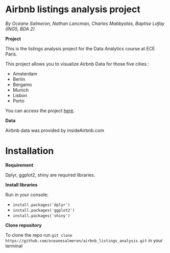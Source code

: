 # Airbnb listings analysis project

*By Océane Salmeron, Nathan Lancman, Charles Mabbyalas, Baptise Lafay (ING5, BDA 2)*

**Project**

This is the listings analysis project for the Data Analytics course at ECE Paris.

This project allows you to visualize Airbnb Data for those five cities :

- Amsterdam
- Berlin
- Bergamo
- Munich
- Lisbon
- Porto

You can access the project [here](https://oceanesalmeron.shinyapps.io/airbnb-listings-analysis-app/).

**Data**

Airbnb data was provided by insideAirbnb.com

# Installation

**Requirement**

Dplyr, ggplot2, shiny are required libraries.

**Install libraries**

Run in your console:

- `install.packages('dplyr')`
- `install.packages('ggplot2')`
- `install.packages('shiny')`

**Clone repository**

To clone the repo run `git clone https://github.com/oceanesalmeron/airbnb_listings_analysis.git` in your terminal




